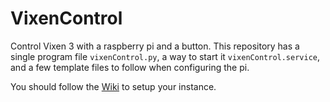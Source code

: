 # VixenControl

Control Vixen 3 with a raspberry pi and a button. This repository has a single program file `vixenControl.py`, a way to start it `vixenControl.service`, and a few template files to follow when configuring the pi.

You should follow the [Wiki](https://github.com/dixonwille/VixenControl/wiki) to setup your instance.
